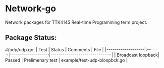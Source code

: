 Network-go
==========

Network packages for TTK4145 Real-time Programming term project.

Package Status:
------
#/udp/udp.go:
	| Test							| Status | Comments						| File 													|
	|-------------------|:------:|-------------------:|------------------------------:|
	| Broadcast loopback| Passed | Prelimenary test 	| example/test-udp-bloopbck.go 	|
	
